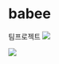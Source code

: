 # babee
팀프로젝트
<img src="https://capsule-render.vercel.app/api?type=waving&color=green&height=200&section=header&text=TeamProject&fontSize=90" />

<img src="https://github-readme-stats.vercel.app/api/top-langs/?username=mokapome&layout=compact" />
